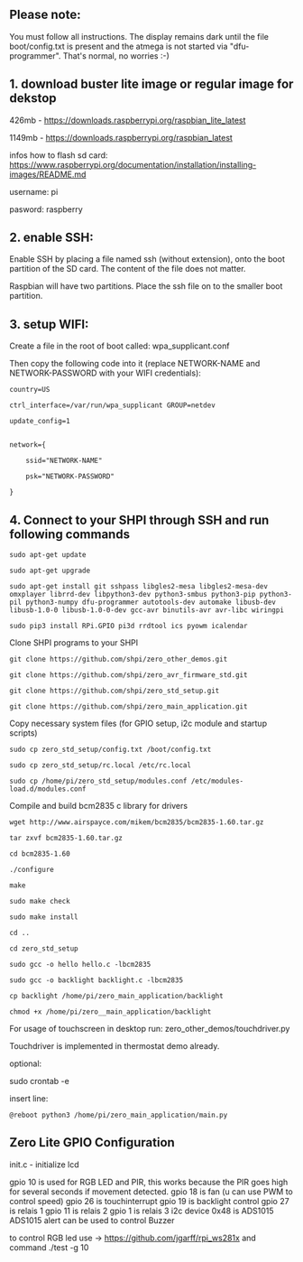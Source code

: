 ## Please note:


You must follow all instructions. The display remains dark until the file boot/config.txt is present
and the atmega is not started via "dfu-programmer". That's normal, no worries :-)


## 1. download buster lite image or regular image for dekstop

426mb  - https://downloads.raspberrypi.org/raspbian_lite_latest

1149mb -  https://downloads.raspberrypi.org/raspbian_latest


infos how to flash sd card: https://www.raspberrypi.org/documentation/installation/installing-images/README.md


username: pi

pasword: raspberry


## 2. enable SSH:

Enable SSH by placing a file named ssh (without extension), onto the boot partition of the SD card. The content of the file does not matter.

Raspbian will have two partitions. Place the ssh file on to the smaller boot partition.




## 3. setup WIFI:

Create a file in the root of boot called: wpa_supplicant.conf

Then copy the following code into it (replace NETWORK-NAME and NETWORK-PASSWORD with your WIFI credentials):

```console
country=US

ctrl_interface=/var/run/wpa_supplicant GROUP=netdev

update_config=1


network={

    ssid="NETWORK-NAME"

    psk="NETWORK-PASSWORD"

}
```

## 4. Connect to your SHPI through SSH and run following commands

```
sudo apt-get update

sudo apt-get upgrade

sudo apt-get install git sshpass libgles2-mesa libgles2-mesa-dev omxplayer librrd-dev libpython3-dev python3-smbus python3-pip python3-pil python3-numpy dfu-programmer autotools-dev automake libusb-dev libusb-1.0-0 libusb-1.0-0-dev gcc-avr binutils-avr avr-libc wiringpi

sudo pip3 install RPi.GPIO pi3d rrdtool ics pyowm icalendar 
```

Clone SHPI programs to your SHPI

```
git clone https://github.com/shpi/zero_other_demos.git

git clone https://github.com/shpi/zero_avr_firmware_std.git

git clone https://github.com/shpi/zero_std_setup.git

git clone https://github.com/shpi/zero_main_application.git
```

Copy necessary system files (for GPIO setup, i2c module and startup scripts)

```
sudo cp zero_std_setup/config.txt /boot/config.txt

sudo cp zero_std_setup/rc.local /etc/rc.local

sudo cp /home/pi/zero_std_setup/modules.conf /etc/modules-load.d/modules.conf
```

Compile and build bcm2835 c library for drivers

```
wget http://www.airspayce.com/mikem/bcm2835/bcm2835-1.60.tar.gz

tar zxvf bcm2835-1.60.tar.gz

cd bcm2835-1.60

./configure

make

sudo make check

sudo make install

cd ..

cd zero_std_setup

sudo gcc -o hello hello.c -lbcm2835

sudo gcc -o backlight backlight.c -lbcm2835

cp backlight /home/pi/zero_main_application/backlight

chmod +x /home/pi/zero__main_application/backlight
```

For usage of touchscreen in desktop run: zero_other_demos/touchdriver.py

Touchdriver is implemented in thermostat demo already.

optional:

sudo crontab -e

insert line: 

```console
@reboot python3 /home/pi/zero_main_application/main.py
```

## Zero Lite GPIO Configuration

init.c   - initialize lcd

gpio 10  is used for RGB LED and PIR, this works because the PIR goes high for several seconds if movement detected.
gpio 18  is fan (u can use PWM to control speed)
gpio 26  is touchinterrupt
gpio 19 is backlight control
gpio 27 is relais  1
gpio 11 is relais 2
gpio 1   is relais 3
i2c device 0x48 is ADS1015
ADS1015 alert can be used to control Buzzer

to control  RGB led use  -> https://github.com/jgarff/rpi_ws281x    and command ./test -g 10






